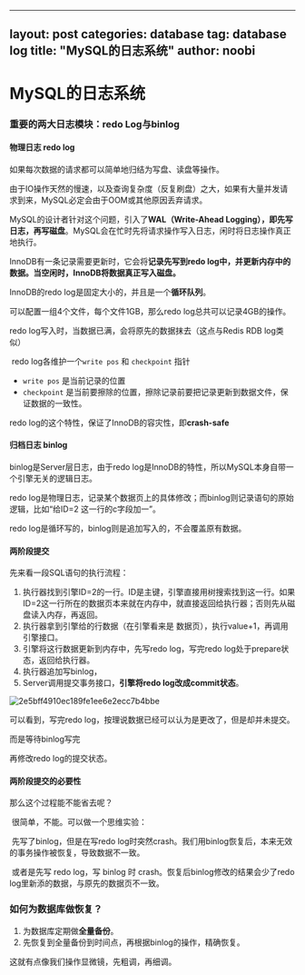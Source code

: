 <!--
 * @Author: XPectuer
 * @LastEditor: XPectuer
-->
---
layout: post
categories: database
tag: database log
title: "MySQL的日志系统"
author: noobi
---

# MySQL的日志系统

### 重要的两大日志模块：redo Log与binlog

#### 物理日志 redo log

如果每次数据的请求都可以简单地归结为写盘、读盘等操作。

由于IO操作天然的慢速，以及查询复杂度（反复刷盘）之大，如果有大量并发请求到来，MySQL必定会由于OOM或其他原因丢弃请求。

MySQL的设计者针对这个问题，引入了**WAL（Write-Ahead Logging），即先写日志，再写磁盘**。MySQL会在忙时先将请求操作写入日志，闲时将日志操作真正地执行。

InnoDB有一条记录需要更新时，它会将**记录先写到redo log中，并更新内存中的数据。当空闲时，InnoDB将数据真正写入磁盘。**

InnoDB的redo log是固定大小的，并且是一个**循环队列**。

可以配置一组4个文件，每个文件1GB，那么redo log总共可以记录4GB的操作。

redo log写入时，当数据已满，会将原先的数据抹去（这点与Redis RDB log类似）

​	redo log各维护一个``write pos`` 和 ``checkpoint`` 指针

- ``write pos`` 是当前记录的位置
- ``checkpoint`` 是当前要擦除的位置，擦除记录前要把记录更新到数据文件，保证数据的一致性。

redo log的这个特性，保证了InnoDB的容灾性，即**crash-safe**



#### 归档日志 binlog

binlog是Server层日志，由于redo log是InnoDB的特性，所以MySQL本身自带一个引擎无关的逻辑日志。

redo log是物理日志，记录某个数据页上的具体修改；而binlog则记录语句的原始逻辑，比如“给ID=2 这一行的c字段加一”。

redo log是循环写的，binlog则是追加写入的，不会覆盖原有数据。

#### 两阶段提交

先来看一段SQL语句的执行流程：

1. 执行器找到引擎ID=2的一行。ID是主键，引擎直接用树搜索找到这一行。如果ID=2这一行所在的数据页本来就在内存中，就直接返回给执行器；否则先从磁盘读入内存，再返回。
2. 执行器拿到引擎给的行数据（在引擎看来是 数据页），执行value+1，再调用引擎接口。
3. 引擎将这行数据更新到内存中，先写redo log，写完redo log处于prepare状态，返回给执行器。
4. 执行器追加写binlog，
5. Server调用提交事务接口，**引擎将redo log改成commit状态**。

![2e5bff4910ec189fe1ee6e2ecc7b4bbe](/assets/interviews/databaselog.png)

可以看到，写完redo log，按理说数据已经可以认为是更改了，但是却并未提交。

而是等待binlog写完

再修改redo log的提交状态。

#### 两阶段提交的必要性

那么这个过程能不能省去呢？

​	很简单，不能。可以做一个思维实验：

​	先写了binlog，但是在写redo log时突然crash。我们用binlog恢复后，本来无效的事务操作被恢复，导致数据不一致。

​	或者是先写 redo log，写 binlog 时 crash。恢复后binlog修改的结果会少了redo log里新添的数据，与原先的数据页不一致。

### 如何为数据库做恢复？

1. 为数据库定期做**全量备份**。
2. 先恢复到全量备份到时间点，再根据binlog的操作，精确恢复。

这就有点像我们操作显微镜，先粗调，再细调。